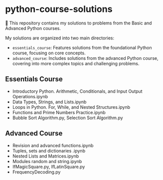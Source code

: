# python-course-solutions
🐍 This repository contains my solutions to problems from the Basic and Advanced Python courses.

My solutions are organized into two main directories:
- `essentials_course`: Features solutions from the foundational Python course, focusing on core concepts.
- `advanced_course`: Includes solutions from the advanced Python course, covering into more complex topics and challenging problems.

## Essentials Course
- Introductory Python. Arithmetic, Conditionals, and Input Output Operations.ipynb
- Data Types, Strings, and Lists.ipynb
- Loops in Python. For, While, and Nested Structures.ipynb
- Functions and Prime Numbers Practice.ipynb
- Bubble Sort Algorithm.py, Selection Sort Algorithm.py

## Advanced Course
- Revision and advanced functions.ipynb
- Tuples, sets and dictionaries .ipynb
- Nested Lists and Matrices.ipynb
- Modules random and string.ipynb
- IfMagicSquare.py, IfLatinSquare.py
- FrequencyDecoding.py
